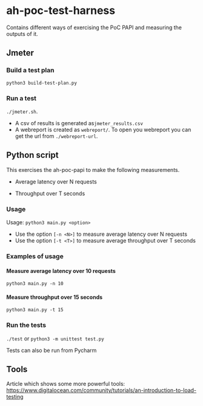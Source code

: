 # ah-poc-test-harness

Contains different ways of exercising the PoC PAPI and measuring the outputs of it.

## Jmeter

### Build a test plan

`python3 build-test-plan.py`

### Run a test

`./jmeter.sh`.

- A csv of results is generated as`jmeter_results.csv`
- A webreport is created as `webreport/`. To open you webreport you can get the url from `./webreport-url`.

## Python script

This exercises the ah-poc-papi to make the following measurements.

- Average latency over N requests

- Throughput over T seconds

### Usage

Usage: `python3 main.py <option>`

- Use the option `[-n <N>]` to measure average latency over N requests
- Use the option `[-t <T>]` to measure average throughput over T seconds

### Examples of usage

#### Measure average latency over 10 requests

`python3 main.py -n 10`

#### Measure throughput over 15 seconds

`python3 main.py -t 15`


### Run the tests

`./test` or `python3 -m unittest test.py`

Tests can also be run from Pycharm

## Tools

Article which shows some more powerful tools: https://www.digitalocean.com/community/tutorials/an-introduction-to-load-testing

